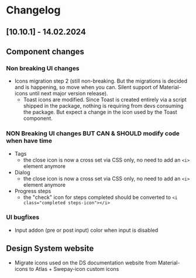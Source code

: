 # Changelog

## \[10.10.1\] - 14.02.2024

## Component changes

### Non breaking UI changes

- Icons migration step 2 (still non-breaking. But the migrations is decided and is happening, so move when you can. Silent support of Material-icons until next major version release).
  - Toast icons are modified. Since Toast is created entirely via a script shipped in the package, nothing is requiring from devs consuming the package. But expect a change in the icon used by the Toast component.

### NON Breaking UI changes BUT CAN & SHOULD modify code when have time

- Tags
  - the close icon is now a cross set via CSS only, no need to add an `<i>` element anymore
- Dialog
  - the close icon is now a cross set via CSS only, no need to add an `<i>` element anymore
- Progress steps
  - the "check" icon for steps completed should be converted to `<i class="completed steps-icon"></i>`

### UI bugfixes

- Input addon (pre or post input) color when input is disabled

## Design System website

- Migrate icons used on the DS documentation website from Material-icons to Atlas + Swepay-icon custom icons
